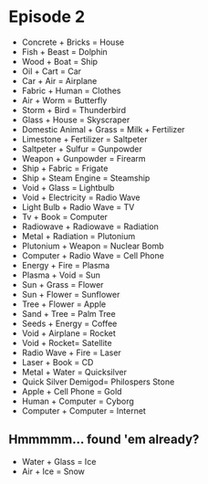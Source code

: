 # Episode 2

- Concrete + Bricks = House
- Fish + Beast = Dolphin
- Wood + Boat = Ship
- Oil + Cart = Car
- Car + Air = Airplane
- Fabric + Human = Clothes
- Air + Worm = Butterfly
- Storm + Bird = Thunderbird
- Glass + House = Skyscraper
- Domestic Animal + Grass = Milk + Fertilizer
- Limestone + Fertilizer = Saltpeter
- Saltpeter + Sulfur = Gunpowder
- Weapon + Gunpowder = Firearm
- Ship + Fabric = Frigate
- Ship + Steam Engine = Steamship
- Void + Glass = Lightbulb
- Void + Electricity = Radio Wave
- Light Bulb + Radio Wave = TV
- Tv + Book = Computer
- Radiowave + Radiowave = Radiation
- Metal + Radiation = Plutonium
- Plutonium + Weapon = Nuclear Bomb
- Computer + Radio Wave = Cell Phone
- Energy + Fire = Plasma
- Plasma + Void = Sun
- Sun + Grass = Flower
- Sun + Flower = Sunflower
- Tree + Flower = Apple
- Sand + Tree = Palm Tree
- Seeds + Energy = Coffee
- Void + Airplane = Rocket
- Void + Rocket= Satellite
- Radio Wave + Fire = Laser
- Laser + Book = CD
- Metal + Water = Quicksilver
- Quick Silver Demigod= Philospers Stone
- Apple + Cell Phone = Gold
- Human + Computer = Cyborg
- Computer + Computer = Internet

## Hmmmmm... found 'em already?
- Water + Glass = Ice
- Air + Ice = Snow